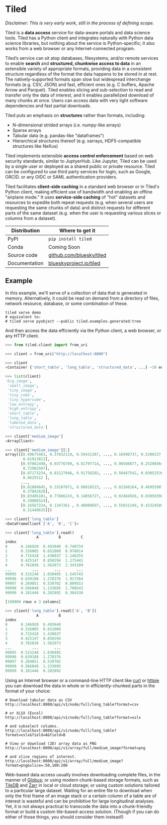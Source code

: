 # Tiled

*Disclaimer: This is very early work, still in the process of defining scope.*

Tiled is a **data access** service for data-aware portals and data science tools.
Tiled has a Python client and integrates naturally with Python data science
libraries, but nothing about the service is Python-specific; it also works from
a web browser or any Internet-connected program.

Tiled’s service can sit atop databases, filesystems, and/or remote
services to enable **search** and **structured, chunkwise access to data** in an
extensible variety of appropriate formats, providing data in a consistent
structure regardless of the format the data happens to be stored in at rest. The
natively-supported formats span slow but widespread interchange formats (e.g.
CSV, JSON) and fast, efficient ones (e.g. C buffers, Apache Arrow and Parquet).
Tiled enables slicing and sub-selection to read and transfer only the data of
interest, and it enables parallelized download of many chunks at once. Users can
access data with very light software dependencies and fast partial downloads.

Tiled puts an emphasis on **structures** rather than formats, including:

* N-dimensional strided arrays (i.e. numpy-like arrays)
* Sparse arrays
* Tabular data (e.g. pandas-like "dataframes")
* Hierarchical structures thereof (e.g. xarrays, HDF5-compatible structures like NeXus)

Tiled implements extensible **access control enforcement** based on web security
standards, similar to JuptyerHub. Like Jupyter, Tiled can be used by a single
user or deployed as a shared public or private resource. Tiled can be configured
to use third party services for login, such as Google, ORCID. or any OIDC
or SAML authentication providers.

Tiled facilitates **client-side caching** in a standard web browser or in
Tiled's Python client, making efficient use of bandwidth and enabling an offline
"airplane mode." It uses **service-side caching** of "hot" datasets and
resources to expedite both repeat requests (e.g. when several users are requesting
the same chunks of data) and distinct requests for different parts of the same
dataset (e.g. when the user is requesting various slices or columns from a
dataset).

| Distribution   | Where to get it                                              |
| -------------- | ------------------------------------------------------------ |
| PyPI           | `pip install tiled`                                          |
| Conda          | Coming Soon                                                  |
| Source code    | [github.com/bluesky/tiled](https://github.com/bluesky/tiled) |
| Documentation  | [blueskyproject.io/tiled](https://blueskyproject.io/tiled)   |

## Example

In this example, we'll serve of a collection of data that is generated in
memory.  Alternatively, it could be read on demand from a directory of files,
network resource, database, or some combination of these.

```
tiled serve demo
# equivalent to:
# tiled serve pyobject --public tiled.examples.generated:tree
```

And then access the data efficiently via the Python client, a web browser, or
any HTTP client.

```python
>>> from tiled.client import from_uri

>>> client = from_uri("http://localhost:8000")

>>> client
<Container {'short_table', 'long_table', 'structured_data', ...} ~10 entries>

>>> list(client)
'big_image',
 'small_image',
 'tiny_image',
 'tiny_cube',
 'tiny_hypercube',
 'low_entropy',
 'high_entropy',
 'short_table',
 'long_table',
 'labeled_data',
 'structured_data']

>>> client['medium_image']
<ArrayClient>

>>> client['medium_image'][:]
array([[0.49675483, 0.37832119, 0.59431287, ..., 0.16990737, 0.5396537 ,
        0.61913812],
       [0.97062498, 0.93776709, 0.81797714, ..., 0.96508877, 0.25208564,
        0.72982507],
       [0.87173234, 0.83127946, 0.91758202, ..., 0.50487542, 0.03052536,
        0.9625512 ],
       ...,
       [0.01884645, 0.33107071, 0.60018523, ..., 0.02268164, 0.46955907,
        0.37842628],
       [0.03405101, 0.77886243, 0.14856727, ..., 0.02484926, 0.03850398,
        0.39086524],
       [0.16567224, 0.1347261 , 0.48809697, ..., 0.55021249, 0.42324589,
        0.31440635]])

>>> client['long_table']
<DataFrameClient ['A', 'B', 'C']>

>>> client['long_table'].read()
              A         B         C
index
0      0.246920  0.493840  0.740759
1      0.326005  0.652009  0.978014
2      0.715418  1.430837  2.146255
3      0.425147  0.850294  1.275441
4      0.781036  1.562073  2.343109
...         ...       ...       ...
99995  0.515248  1.030495  1.545743
99996  0.639188  1.278376  1.917564
99997  0.269851  0.539702  0.809553
99998  0.566848  1.133695  1.700543
99999  0.101446  0.202892  0.304338

[100000 rows x 3 columns]

>>> client['long_table'].read(['A', 'B'])
              A         B
index
0      0.246920  0.493840
1      0.326005  0.652009
2      0.715418  1.430837
3      0.425147  0.850294
4      0.781036  1.562073
...         ...       ...
99995  0.515248  1.030495
99996  0.639188  1.278376
99997  0.269851  0.539702
99998  0.566848  1.133695
99999  0.101446  0.202892
```

Using an Internet browser or a command-line HTTP client like
[curl](https://curl.se/) or [httpie](https://httpie.io/) you can download the
data in whole or in efficiently-chunked parts in the format of your choice:

```
# Download tabular data as CSV
http://localhost:8000/api/v1/node/full/long_table?format=csv

# or XLSX (Excel)
http://localhost:8000/api/v1/node/full/long_table?format=xslx

# and subselect columns.
http://localhost:8000/api/v1/node/full/long_table?format=xslx&field=A&field=B

# View or download (2D) array data as PNG
http://localhost:8000/api/v1/array/full/medium_image?format=png

# and slice regions of interest.
http://localhost:8000/api/v1/array/full/medium_image?format=png&slice=:50,100:200
```

Web-based data access usually involves downloading complete files, in the
manner of [Globus](https://www.globus.org/); or using modern chunk-based
storage formats, such as [TileDB](https://tiledb.com/) and
[Zarr](https://zarr.readthedocs.io/en/stable/) in local or cloud storage; or
using custom solutions tailored to a particular large dataset. Waiting for an
entire file to download when only the first frame of an image stack or a
certain column of a table are of interest is wasteful and can be prohibitive
for large longitudinal analyses. Yet, it is not always practical to transcode
the data into a chunk-friendly format or build a custom tile-based-access
solution. (Though if you can do either of those things, you should consider
them instead!)
